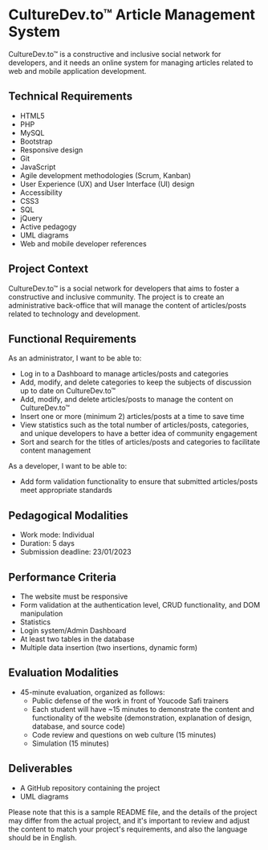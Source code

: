 # CultureDev.to™ Article Management System

CultureDev.to™ is a constructive and inclusive social network for developers, and it needs an online system for managing articles related to web and mobile application development.

## Technical Requirements

-   HTML5
-   PHP
-   MySQL
-   Bootstrap
-   Responsive design
-   Git
-   JavaScript
-   Agile development methodologies (Scrum, Kanban)
-   User Experience (UX) and User Interface (UI) design
-   Accessibility
-   CSS3
-   SQL
-   jQuery
-   Active pedagogy
-   UML diagrams
-   Web and mobile developer references

## Project Context

CultureDev.to™ is a social network for developers that aims to foster a constructive and inclusive community. The project is to create an administrative back-office that will manage the content of articles/posts related to technology and development.

## Functional Requirements

As an administrator, I want to be able to:

-   Log in to a Dashboard to manage articles/posts and categories
-   Add, modify, and delete categories to keep the subjects of discussion up to date on CultureDev.to™
-   Add, modify, and delete articles/posts to manage the content on CultureDev.to™
-   Insert one or more (minimum 2) articles/posts at a time to save time
-   View statistics such as the total number of articles/posts, categories, and unique developers to have a better idea of community engagement
-   Sort and search for the titles of articles/posts and categories to facilitate content management

As a developer, I want to be able to:

-   Add form validation functionality to ensure that submitted articles/posts meet appropriate standards

## Pedagogical Modalities

-   Work mode: Individual
-   Duration: 5 days
-   Submission deadline: 23/01/2023

## Performance Criteria

-   The website must be responsive
-   Form validation at the authentication level, CRUD functionality, and DOM manipulation
-   Statistics
-   Login system/Admin Dashboard
-   At least two tables in the database
-   Multiple data insertion (two insertions, dynamic form)

## Evaluation Modalities

-   45-minute evaluation, organized as follows:
    -   Public defense of the work in front of Youcode Safi trainers
    -   Each student will have ~15 minutes to demonstrate the content and functionality of the website (demonstration, explanation of design, database, and source code)
    -   Code review and questions on web culture (15 minutes)
    -   Simulation (15 minutes)

## Deliverables

-   A GitHub repository containing the project
-   UML diagrams

Please note that this is a sample README file, and the details of the project may differ from the actual project, and it's important to review and adjust the content to match your project's requirements, and also the language should be in English.
